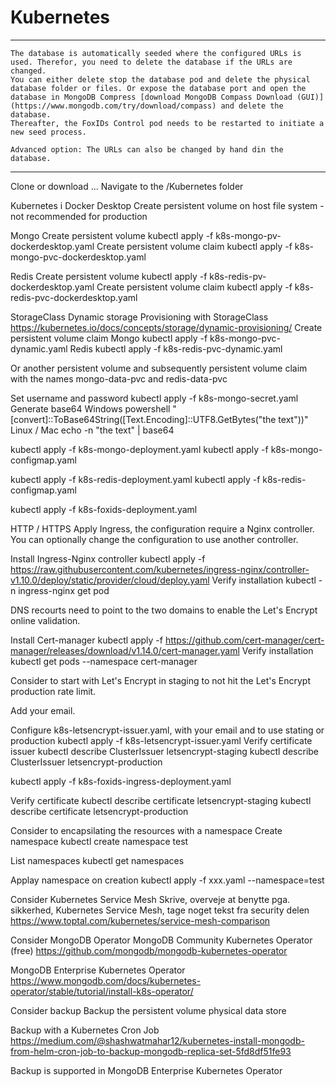 # Kubernetes

*****
    The database is automatically seeded where the configured URLs is used. Therefor, you need to delete the database if the URLs are changed.  
    You can either delete stop the database pod and delete the physical database folder or files. Or expose the database port and open the database in MongoDB Compress [download MongoDB Compass Download (GUI)](https://www.mongodb.com/try/download/compass) and delete the database.  
    Thereafter, the FoxIDs Control pod needs to be restarted to initiate a new seed process.

    Advanced option: The URLs can also be changed by hand din the database.
*****



Clone or download ...
Navigate to the /Kubernetes folder

Kubernetes i Docker Desktop
Create persistent volume on host file system - not recommended for production

Mongo
    Create persistent volume 
    kubectl apply -f k8s-mongo-pv-dockerdesktop.yaml
    Create persistent volume claim
    kubectl apply -f k8s-mongo-pvc-dockerdesktop.yaml

Redis
    Create persistent volume 
    kubectl apply -f k8s-redis-pv-dockerdesktop.yaml
    Create persistent volume claim
    kubectl apply -f k8s-redis-pvc-dockerdesktop.yaml

StorageClass
Dynamic storage Provisioning with StorageClass 
https://kubernetes.io/docs/concepts/storage/dynamic-provisioning/
Create persistent volume claim
Mongo
    kubectl apply -f k8s-mongo-pvc-dynamic.yaml
Redis
    kubectl apply -f k8s-redis-pvc-dynamic.yaml


Or another persistent volume and subsequently persistent volume claim with the names mongo-data-pvc and redis-data-pvc

Set username and password
kubectl apply -f k8s-mongo-secret.yaml
Generate base64
  Windows
    powershell "[convert]::ToBase64String([Text.Encoding]::UTF8.GetBytes(\"the text\"))"
  Linux / Mac
    echo -n "the text" | base64

kubectl apply -f k8s-mongo-deployment.yaml
kubectl apply -f k8s-mongo-configmap.yaml


kubectl apply -f k8s-redis-deployment.yaml
kubectl apply -f k8s-redis-configmap.yaml

kubectl apply -f k8s-foxids-deployment.yaml

HTTP / HTTPS
Apply Ingress, the configuration require a Nginx controller. You can optionally change the configuration to use another controller.

Install Ingress-Nginx controller
kubectl apply -f https://raw.githubusercontent.com/kubernetes/ingress-nginx/controller-v1.10.0/deploy/static/provider/cloud/deploy.yaml
    Verify installation 
    kubectl -n ingress-nginx get pod

DNS recourts need to point to the two domains to enable the Let's Encrypt online validation.

Install Cert-manager
kubectl apply -f https://github.com/cert-manager/cert-manager/releases/download/v1.14.0/cert-manager.yaml
    Verify installation 
    kubectl get pods --namespace cert-manager

Consider to start with Let's Encrypt in staging to not hit the Let's Encrypt production rate limit.

Add your email.

Configure k8s-letsencrypt-issuer.yaml, with your email and to use stating or production
kubectl apply -f k8s-letsencrypt-issuer.yaml
    Verify certificate issuer
    kubectl describe ClusterIssuer letsencrypt-staging
    kubectl describe ClusterIssuer letsencrypt-production

kubectl apply -f k8s-foxids-ingress-deployment.yaml

Verify certificate
    kubectl describe certificate letsencrypt-staging
    kubectl describe certificate letsencrypt-production


Consider to encapsilating the resources with a namespace
  Create namespace
  kubectl create namespace test

  List namespaces
  kubectl get namespaces

  Applay namespace on creation 
  kubectl apply -f xxx.yaml --namespace=test

Consider Kubernetes Service Mesh
    Skrive, overveje at benytte pga. sikkerhed, Kubernetes Service Mesh, tage noget tekst fra security delen
    https://www.toptal.com/kubernetes/service-mesh-comparison 

Consider MongoDB Operator
  MongoDB Community Kubernetes Operator (free)
  https://github.com/mongodb/mongodb-kubernetes-operator

  MongoDB Enterprise Kubernetes Operator
  https://www.mongodb.com/docs/kubernetes-operator/stable/tutorial/install-k8s-operator/

Consider backup
  Backup the persistent volume physical data store

  Backup with a Kubernetes Cron Job
  https://medium.com/@shashwatmahar12/kubernetes-install-mongodb-from-helm-cron-job-to-backup-mongodb-replica-set-5fd8df51fe93
  
  Backup is supported in MongoDB Enterprise Kubernetes Operator

